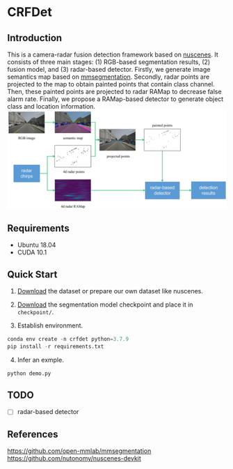 # CRFDet

## Introduction

This is a camera-radar fusion detection framework based on [nuscenes](https://www.nuscenes.org). It consists of three main stages: (1) RGB-based segmentation results, (2) fusion model, and (3) radar-based detector. Firstly, we generate image semantics map based on [mmsegmentation](https://github.com/open-mmlab/mmsegmentation). Secondly, radar points are projected to the map to obtain painted points that contain class channel. Then, these painted points are  projected to radar RAMap to decrease false alarm rate.  Finally, we propose a RAMap-based detector to generate object class and location information.
![pipeline.png](images/pipeline.png)

## Requirements

* Ubuntu 18.04
* CUDA 10.1

## Quick Start

1. [Download](https://www.nuscenes.org/download) the dataset or prepare our own dataset like nuscenes.

2. [Download](https://download.openmmlab.com/mmsegmentation/v0.5/pspnet/pspnet_r50-d8_512x1024_40k_cityscapes/pspnet_r50-d8_512x1024_40k_cityscapes_20200605_003338-2966598c.pth) the segmentation model checkpoint and place it in  `checkpoint/`.

3. Establish environment.

```python
conda env create -n crfdet python=3.7.9 
pip install -r requirements.txt
```

4. Infer an exmple.

```python
python demo.py
```

## TODO

- [ ] radar-based detector

## References

https://github.com/open-mmlab/mmsegmentation
https://github.com/nutonomy/nuscenes-devkit
